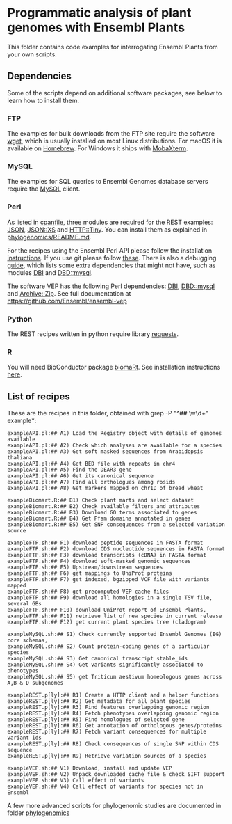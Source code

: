 
# Programmatic analysis of plant genomes with Ensembl Plants

This folder contains code examples for interrogating Ensembl Plants from your own scripts.

<!-- [![Build Status](https://travis-ci.com/Ensembl/plant_tools.svg?branch=master)](https://travis-ci.com/Ensembl/plant_tools) -->

## Dependencies

Some of the scripts depend on additional software packages, see below to learn how to install them.

### FTP

The examples for bulk downloads from the FTP site require the software [wget](https://www.gnu.org/software/wget/), which is usually installed on most Linux distributions. For macOS it is available on [Homebrew](https://brew.sh). For Windows it ships with [MobaXterm](https://mobaxterm.mobatek.net).

### MySQL

The examples for SQL queries to Ensembl Genomes database servers require the [MySQL](https://www.mysql.com) client.

### Perl

As listed in [cpanfile](./cpanfile), three modules are required for the REST examples: [JSON](https://metacpan.org/pod/JSON), [JSON::XS](https://metacpan.org/pod/JSON::XS) and [HTTP::Tiny](https://metacpan.org/pod/HTTP::Tiny). You can install them as explained in [phylogenomics/README.md](../phylogenomics/README.md). 

For the recipes using the Ensembl Perl API please follow the installation [instructions](http://plants.ensembl.org/info/docs/api/api_installation.html). If you use git please follow [these](http://plants.ensembl.org/info/docs/api/api_git.html). There is also a debugging [guide](http://plants.ensembl.org/info/docs/api/debug_installation_guide.html), which lists some extra dependencies that might not have, such as modules [DBI](https://metacpan.org/pod/DBI) and [DBD::mysql](https://metacpan.org/pod/DBD::mysql).

The software VEP has the following Perl dependencies: [DBI](https://metacpan.org/pod/DBI), [DBD::mysql](https://metacpan.org/pod/DBD::mysql) and [Archive::Zip](https://metacpan.org/pod/Archive::Zip). See full documentation at https://github.com/Ensembl/ensembl-vep

### Python

The REST recipes written in python require library [requests](https://pypi.org/project/requests).

### R

You will need BioConductor package [biomaRt](http://www.bioconductor.org/packages/release/bioc/html/biomaRt.html). See installation instructions [here](http://plants.ensembl.org/info/data/biomart/biomart_r_package.html).


## List of recipes

These are the recipes in this folder, obtained with grep -P "^## \w\d+" example*:

```
exampleAPI.pl:## A1) Load the Registry object with details of genomes available
exampleAPI.pl:## A2) Check which analyses are available for a species
exampleAPI.pl:## A3) Get soft masked sequences from Arabidopsis thaliana
exampleAPI.pl:## A4) Get BED file with repeats in chr4
exampleAPI.pl:## A5) Find the DEAR3 gene
exampleAPI.pl:## A6) Get its canonical sequence
exampleAPI.pl:## A7) Find all orthologues among rosids
exampleAPI.pl:## A8) Get markers mapped on chr1D of bread wheat

exampleBiomart.R:## B1) Check plant marts and select dataset
exampleBiomart.R:## B2) Check available filters and attributes
exampleBiomart.R:## B3) Download GO terms associated to genes
exampleBiomart.R:## B4) Get Pfam domains annotated in genes
exampleBiomart.R:## B5) Get SNP consequences from a selected variation source

exampleFTP.sh:## F1) download peptide sequences in FASTA format
exampleFTP.sh:## F2) download CDS nucleotide sequences in FASTA format
exampleFTP.sh:## F3) download transcripts (cDNA) in FASTA format
exampleFTP.sh:## F4) download soft-masked genomic sequences
exampleFTP.sh:## F5) Upstream/downstream sequences
exampleFTP.sh:## F6) get mappings to UniProt proteins
exampleFTP.sh:## F7) get indexed, bgzipped VCF file with variants mapped
exampleFTP.sh:## F8) get precomputed VEP cache files
exampleFTP.sh:## F9) download all homologies in a single TSV file, several GBs
exampleFTP.sh:## F10) download UniProt report of Ensembl Plants, 
exampleFTP.sh:## F11) retrieve list of new species in current release
exampleFTP.sh:## F12) get current plant species tree (cladogram)

exampleMySQL.sh:## S1) Check currently supported Ensembl Genomes (EG) core schemas,
exampleMySQL.sh:## S2) Count protein-coding genes of a particular species
exampleMySQL.sh:## S3) Get canonical transcript stable_ids
exampleMySQL.sh:## S4) Get variants significantly associated to phenotypes
exampleMySQL.sh:## S5) get Triticum aestivum homeologous genes across A,B & D subgenomes

exampleREST.p[ly]:## R1) Create a HTTP client and a helper functions 
exampleREST.p[ly]:## R2) Get metadata for all plant species 
exampleREST.p[ly]:## R3) Find features overlapping genomic region
exampleREST.p[ly]:## R4) Fetch phenotypes overlapping genomic region
exampleREST.p[ly]:## R5) Find homologues of selected gene
exampleREST.p[ly]:## R6) Get annotation of orthologous genes/proteins
exampleREST.p[ly]:## R7) Fetch variant consequences for multiple variant ids
exampleREST.p[ly]:## R8) Check consequences of single SNP within CDS sequence
exampleREST.p[ly]:## R9) Retrieve variation sources of a species

exampleVEP.sh:## V1) Download, install and update VEP
exampleVEP.sh:## V2) Unpack downloaded cache file & check SIFT support 
exampleVEP.sh:## V3) Call effect of variants 
exampleVEP.sh:## V4) Call effect of variants for species not in Ensembl
```

A few more advanced scripts for phylogenomic studies are documented in folder [phylogenomics](../phylogenomics)
